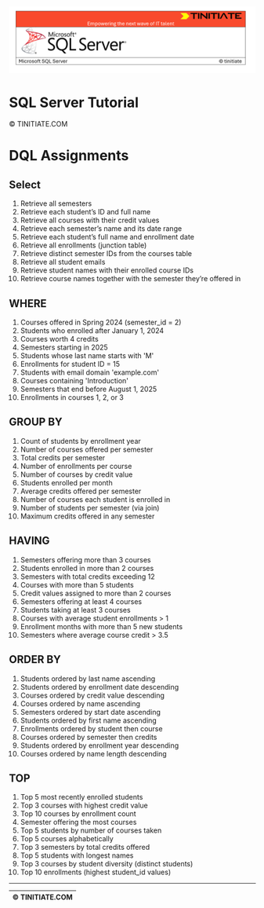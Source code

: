 ![SQL Server Tinitiate Image](../../../sqlserver-sql/sqlserver.png)

# SQL Server Tutorial

&copy; TINITIATE.COM

# DQL Assignments

## Select
1. Retrieve all semesters
2. Retrieve each student’s ID and full name
3. Retrieve all courses with their credit values
4. Retrieve each semester’s name and its date range
5. Retrieve each student’s full name and enrollment date
6. Retrieve all enrollments (junction table)
7. Retrieve distinct semester IDs from the courses table
8. Retrieve all student emails
9. Retrieve student names with their enrolled course IDs
10. Retrieve course names together with the semester they’re offered in

## WHERE
1. Courses offered in Spring 2024 (semester_id = 2)
2. Students who enrolled after January 1, 2024
3. Courses worth 4 credits
4. Semesters starting in 2025
5. Students whose last name starts with 'M'
6. Enrollments for student ID = 15
7. Students with email domain 'example.com'
8. Courses containing 'Introduction'
9. Semesters that end before August 1, 2025
10. Enrollments in courses 1, 2, or 3

## GROUP BY
1. Count of students by enrollment year
2. Number of courses offered per semester
3. Total credits per semester
4. Number of enrollments per course
5. Number of courses by credit value
6. Students enrolled per month
7. Average credits offered per semester
8. Number of courses each student is enrolled in
9. Number of students per semester (via join)
10. Maximum credits offered in any semester

## HAVING
1. Semesters offering more than 3 courses
2. Students enrolled in more than 2 courses
3. Semesters with total credits exceeding 12
4. Courses with more than 5 students
5. Credit values assigned to more than 2 courses
6. Semesters offering at least 4 courses
7. Students taking at least 3 courses
8. Courses with average student enrollments > 1
9. Enrollment months with more than 5 new students
10. Semesters where average course credit > 3.5

## ORDER BY
1. Students ordered by last name ascending
2. Students ordered by enrollment date descending
3. Courses ordered by credit value descending
4. Courses ordered by name ascending
5. Semesters ordered by start date ascending
6. Students ordered by first name ascending
7. Enrollments ordered by student then course
8. Courses ordered by semester then credits
9. Students ordered by enrollment year descending
10. Courses ordered by name length descending

## TOP
1. Top 5 most recently enrolled students
2. Top 3 courses with highest credit value
3. Top 10 courses by enrollment count
4. Semester offering the most courses
5. Top 5 students by number of courses taken
6. Top 5 courses alphabetically
7. Top 3 semesters by total credits offered
8. Top 5 students with longest names
9. Top 3 courses by student diversity (distinct students)
10. Top 10 enrollments (highest student_id values)

***
| &copy; TINITIATE.COM |
|----------------------|
